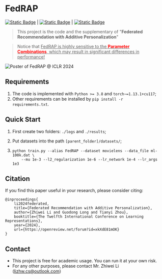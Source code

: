 # FedRAP

[![Static Badge](https://img.shields.io/badge/ICLR-17446-red?style=plastic&logo=iclr&labelColor=%2386C166&color=grey)](https://iclr.cc/virtual/2024/poster/17446) | [![Static Badge](https://img.shields.io/badge/OpenReview-FedRAP-red?style=plastic&logo=OpenReivew&labelColor=%23FCFAF2&color=grey)](https://openreview.net/forum?id=xkXdE81mOK) | [![Static Badge](https://img.shields.io/badge/arxiv-2301.09109-red?style=plastic&logo=arxiv&logoColor=white&labelColor=%23C73E3A&color=grey)](https://arxiv.org/abs/2301.09109)

> This project is the code and the supplementary of "**Federated Recommendation with Additive Personalization**"

> Notice that <u>FedRAP is highly sensitive to the <font color='red'>**Parameter Combinations**</font>, which may result in significant differences in performance!</u>


![Poster of FedRAP @ ICLR 2024](https://iclr.cc/media/PosterPDFs/ICLR%202024/17446.png)


## Requirements

1. The code is implemented with `Python >= 3.8` and `torch~=1.13.1+cu117`;
2. Other requirements can be installed by `pip install -r requirements.txt`.

## Quick Start

1. First create two folders: `./logs` and `./results`;

2. Put datasets into the path `[parent_folder]/datasets/`;

3. ``````
   python train.py --alias FedRAP --dataset movielens --data_file ml-100k.dat \
       --mu 1e-3 --l2_regularization 1e-6 --lr_network 1e-4 --lr_args 1e3
   ``````

## Citation

If you find this paper useful in your research, please consider citing:

```
@inproceedings{
    li2024federated,
    title={Federated Recommendation with Additive Personalization},
    author={Zhiwei Li and Guodong Long and Tianyi Zhou},
    booktitle={The Twelfth International Conference on Learning Representations},
    year={2024},
    url={https://openreview.net/forum?id=xkXdE81mOK}
}
```

## Contact

- This project is free for academic usage. You can run it at your own risk.
- For any other purposes, please contact Mr. Zhiwei Li ([lizhw.cs@outlook.com](mailto:lizhw.cs@outlook.com))